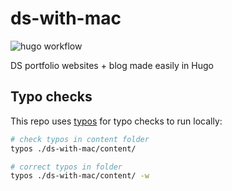 # ds-with-mac
![hugo workflow](https://github.com/MarcusElwin/MarcusElwin.github.io/actions/workflows/hugo.yml/badge.svg)

DS portfolio websites + blog made easily in Hugo

## Typo checks
This repo uses [typos](https://github.com/crate-ci/typos/tree/master) for typo checks to run locally:
```sh
# check typos in content folder
typos ./ds-with-mac/content/ 
```

```sh
# correct typos in folder
typos ./ds-with-mac/content/ -w
```